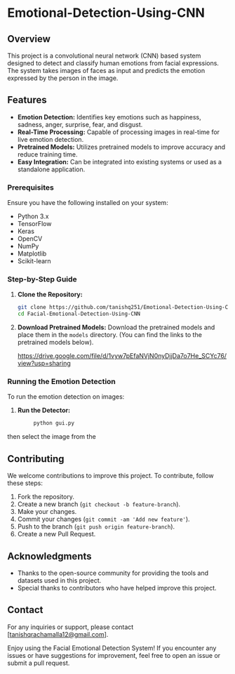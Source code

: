 # Emotional-Detection-Using-CNN

## Overview

This project is a convolutional neural network (CNN) based system designed to detect and classify human emotions from facial expressions. The system takes images of faces as input and predicts the emotion expressed by the person in the image.

## Features

- **Emotion Detection:** Identifies key emotions such as happiness, sadness, anger, surprise, fear, and disgust.
- **Real-Time Processing:** Capable of processing images in real-time for live emotion detection.
- **Pretrained Models:** Utilizes pretrained models to improve accuracy and reduce training time.
- **Easy Integration:** Can be integrated into existing systems or used as a standalone application.


### Prerequisites

Ensure you have the following installed on your system:

- Python 3.x
- TensorFlow
- Keras
- OpenCV
- NumPy
- Matplotlib
- Scikit-learn

### Step-by-Step Guide

1. **Clone the Repository:**
   ```bash
   git clone https://github.com/tanishq251/Emotional-Detection-Using-CNN.git
   cd Facial-Emotional-Detection-Using-CNN
   ```

3. **Download Pretrained Models:**
   Download the pretrained models and place them in the `models` directory. (You can find the links to the pretrained models below).

   https://drive.google.com/file/d/1vyw7pEfaNVjN0nyDjjDa7o7He_SCYc76/view?usp=sharing


### Running the Emotion Detection

To run the emotion detection on images:

1. **Run the Detector:**
   ```bash
        python gui.py 
   ```
then select the image from the 


## Contributing

We welcome contributions to improve this project. To contribute, follow these steps:

1. Fork the repository.
2. Create a new branch (`git checkout -b feature-branch`).
3. Make your changes.
4. Commit your changes (`git commit -am 'Add new feature'`).
5. Push to the branch (`git push origin feature-branch`).
6. Create a new Pull Request.

## Acknowledgments

- Thanks to the open-source community for providing the tools and datasets used in this project.
- Special thanks to contributors who have helped improve this project.

## Contact

For any inquiries or support, please contact [tanishqrachamalla12@gmail.com].


Enjoy using the Facial Emotional Detection System! If you encounter any issues or have suggestions for improvement, feel free to open an issue or submit a pull request.
